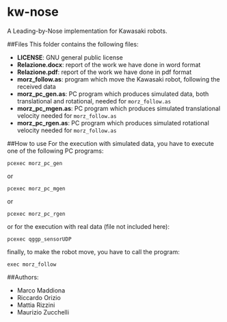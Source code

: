 kw-nose
=======

A Leading-by-Nose implementation for Kawasaki robots.

##Files
This folder contains the following files:
 * **LICENSE**: GNU general public license  
 * **Relazione.docx**: report of the work we have done in word format
 * **Relazione.pdf**: report of the work we have done in pdf format
 * **morz_follow.as**: program which move the Kawasaki robot, following the received data
 * **morz_pc_gen.as**: PC program which produces simulated data, both translational and rotational, needed for `morz_follow.as`  
 * **morz_pc_mgen.as**: PC program which produces simulated translational velocity needed for `morz_follow.as`
 * **morz_pc_rgen.as**: PC program which produces simulated rotational velocity needed for `morz_follow.as`

##How to use
For the execution with simulated data, you have to execute one of the following PC programs:

	pcexec morz_pc_gen

or

	pcexec morz_pc_mgen

or

	pcexec morz_pc_rgen

or for the execution with real data (file not included here):

	pcexec qggp_sensorUDP

finally, to make the robot move, you have to call the program:

	exec morz_follow

##Authors:
 * Marco Maddiona
 * Riccardo Orizio
 * Mattia Rizzini
 * Maurizio Zucchelli
